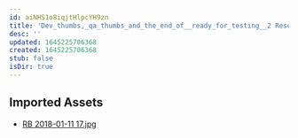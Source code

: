 ```yaml
---
id: aiNHS1o8iqjtHlpcYH9zn
title: 'Dev_thumbs,_qa_thumbs_and_the_end_of__ready_for_testing__2 Resources'
desc: ''
updated: 1645225706368
created: 1645225706368
stub: false
isDir: true
---
```

## Imported Assets
- [RB 2018-01-11 17.jpg](/assets/rb-2018-01-11-17.jpg)
